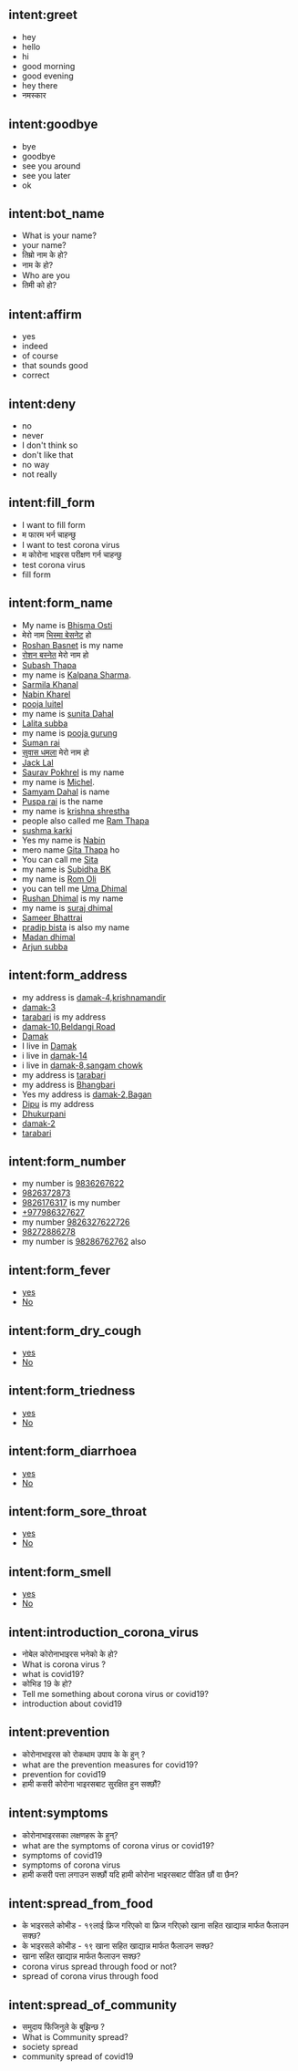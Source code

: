 ## intent:greet
- hey
- hello
- hi
- good morning
- good evening
- hey there
- नमस्कार

## intent:goodbye
- bye
- goodbye
- see you around
- see you later
- ok

## intent:bot_name
- What is your name?
- your name?
- तिम्रो नाम के हो?
- नाम के हो?
- Who are you
- तिमी को हो?



## intent:affirm
- yes
- indeed
- of course
- that sounds good
- correct

## intent:deny
- no
- never
- I don't think so
- don't like that
- no way
- not really

## intent:fill_form
- I want to fill form
- म फारम भर्न चाहन्छु
- I want to test corona virus
- म कोरोना भाइरस परीक्षण गर्न चाहन्छु 
- test corona virus
- fill form

## intent:form_name
- My name is [Bhisma Osti](name)
- मेरो नाम [भिस्मा बेसनेट](name) हो
- [Roshan Basnet](name) is my name
- [रोशन बस्नेत](name) मेरो नाम हो
- [Subash Thapa](name)
- my name is [Kalpana Sharma](name).
- [Sarmila Khanal](name)
- [Nabin Kharel](name)
- [pooja luitel](name)
- my name is [sunita Dahal](name)
- [Lalita subba](name)
- my name is [pooja gurung](name)
- [Suman rai](name)
- [सुवास धमला](name) मेरो नाम हो
- [Jack Lal](name)
- [Saurav Pokhrel](name) is my name
- my name is [Michel](name).
- [Samyam Dahal](name) is name
- [Puspa rai](name) is the name
- my name is [krishna shrestha](name)
- people also called me [Ram Thapa](name)
- [sushma karki](name)
- Yes my name is [Nabin](name)
- mero name [Gita Thapa](name) ho
- You can call me [Sita](name)
- my name is [Subidha BK](name)
- my name is [Rom Oli](name)
- you can tell me [Uma Dhimal](name)
- [Rushan Dhimal](name) is my name
- my name is [suraj dhimal](name)
- [Sameer Bhattrai](name)
- [pradip bista](name) is also my name
- [Madan dhimal](name)
- [Arjun subba](name)

## intent:form_address
- my address is [damak-4,krishnamandir](address)
- [damak-3](address)
- [tarabari](address) is my address
- [damak-10,Beldangi Road](address)
- [Damak](address)
- I live in [Damak](address)
- i live in [damak-14](address)
- i live in [damak-8,sangam chowk](address)
- my address is [tarabari](address)
- my address is [Bhangbari](address)
- Yes my address is [damak-2,Bagan](address)
- [Dipu](address) is my address
- [Dhukurpani](address)
- [damak-2](address)
- [tarabari](address)

## intent:form_number
- my number is [9836267622](number)
- [9826372873](number)
- [9826176317](number) is my number
- [+977986327627](number)
- my number [9826327622726](number)
- [98272886278](number)
- my number is [98286762762](number) also

## intent:form_fever
- [yes](fever)
- [No](fever)

## intent:form_dry_cough
- [yes](dry_cough)
- [No](dry_cough)

## intent:form_triedness
- [yes](triedness)
- [No](triedness)

## intent:form_diarrhoea
- [yes](diarrhoea)
- [No](diarrhoea)

## intent:form_sore_throat
- [yes](sore_throat)
- [No](sore_throat)

## intent:form_smell
- [yes](smell)
- [No](smell)

## intent:introduction_corona_virus
- नोबेल कोरोनाभाइरस भनेको के हो?
- What is corona virus ?
- what is covid19?
- कोभिड 19 के हो?
- Tell me something about corona virus or covid19?
- introduction about covid19

## intent:prevention
- कोरोनाभाइरस को रोकथाम उपाय के के हुन् ?
- what are the prevention measures for covid19?
- prevention for covid19
- हामी कसरी कोरोना भाइरसबाट सुरक्षित हुन सक्छौं?

## intent:symptoms
- कोरोनाभाइरसका लक्षणहरू के हुन्?
- what are the symptoms of corona virus or covid19?
- symptoms of covid19
- symptoms of corona virus
- हामी कसरी पत्ता लगाउन सक्छौं यदि हामी कोरोना भाइरसबाट पीडित छौं वा छैन?

## intent:spread_from_food
- के भाइरसले कोभीड - १९लाई फ्रिज गरिएको वा फ्रिज गरिएको खाना सहित खाद्यान्न मार्फत फैलाउन सक्छ?
- के भाइरसले कोभीड - १९ खाना सहित खाद्यान्न मार्फत फैलाउन सक्छ?
- खाना सहित खाद्यान्न मार्फत फैलाउन सक्छ?
- corona virus spread through food or not?
- spread of corona virus through food

## intent:spread_of_community
- समुदाय फिंजिनुले के बुझिन्छ ?
- What is Community spread?
- society spread 
- community spread of covid19







